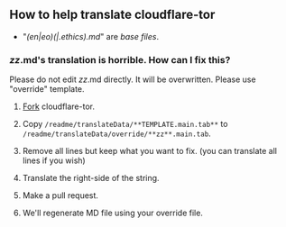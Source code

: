 ## How to help translate cloudflare-tor


- "_(en|eo)(|.ethics).md_" are _base files_.


### _zz_.md's translation is horrible. How can I fix this?

Please do not edit _zz_.md directly. It will be overwritten.
Please use "override" template.

1. [Fork](https://codeberg.org/crimeflare/cloudflare-tor/forks) cloudflare-tor.

2. Copy `/readme/translateData/**TEMPLATE.main.tab**` to `/readme/translateData/override/**zz**.main.tab`.

3. Remove all lines but keep what you want to fix. (you can translate all lines if you wish)

4. Translate the right-side of the string.

5. Make a pull request.

6. We'll regenerate MD file using your override file.
